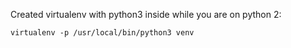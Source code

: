 Created virtualenv with python3 inside while you are on python 2:

`virtualenv -p /usr/local/bin/python3 venv`
